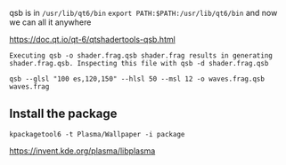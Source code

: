 qsb is in `/usr/lib/qt6/bin` 
`export PATH:$PATH:/usr/lib/qt6/bin` and now we can all it anywhere

https://doc.qt.io/qt-6/qtshadertools-qsb.html

`Executing qsb -o shader.frag.qsb shader.frag results in generating shader.frag.qsb. Inspecting this file with qsb -d shader.frag.qsb`

`qsb --glsl "100 es,120,150" --hlsl 50 --msl 12 -o waves.frag.qsb waves.frag`


## Install the package

`kpackagetool6 -t Plasma/Wallpaper -i package`


https://invent.kde.org/plasma/libplasma